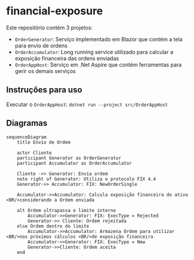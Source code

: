 # financial-exposure

Este repositório contém 3 projetos:

- `OrderGenerator`: Serviço implementado em Blazor que contém a tela para envio de ordens
- `OrderAccumulator`: Long running service utilizado para calcular a exposição financeira das ordens enviadas
- `OrderAppHost`: Serviço em .Net Aspire que contém ferramentas para gerir os demais serviços

## Instruções para uso
Executar o `OrderAppHost`: `dotnet run --project src/OrderAppHost`


## Diagramas

```mermaid
sequenceDiagram
    title Envio de Ordem

    actor Cliente
    participant Generator as OrderGenerator
    participant Accumulator as OrderAccumulator

    Cliente ->> Generator: Envia ordem
    note right of Generator: Utiliza o protocolo FIX 4.4
    Generator->> Accumulator: FIX: NewOrderSingle

    Accumulator->>Accumulator: Calcula exposição financeira do ativo <BR/>considerando a Ordem enviada
    
    alt Ordem ultrapassa o limite interno
        Accumulator->>Generator: FIX: ExecType = Rejected
        Generator->> Cliente: Ordem rejeitada
    else Ordem dentro do limite
        Accumulator->>Accumulator: Armazena Ordem para utilizar <BR/>nos próximos cálculos <BR/>de exposição financeira
        Accumulator->>Generator: FIX: ExecType = New
        Generator->>Cliente: Ordem aceita
    end
```
